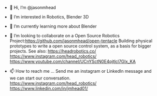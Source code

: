 - 👋 Hi, I’m @jasonmhead
- 👀 I’m interested in Robotics, Blender 3D 
- 🌱 I’m currently learning more about Blender
- 💞️ I’m looking to collaborate on a Open Source Robotics Project:https://github.com/jasonmhead/open-tentacle
Building physical prototypes to write a open source control system, as a basis for bigger projects.
See also: 
https://headrobotics.co/
https://www.instagram.com/head_robotics/
https://www.youtube.com/channel/UCnYSctN0E4pjtlcl7GIx_KA

- 📫 How to reach me ...
Send me an instagram or LinkedIn message and we can start our conversation.
https://www.instagram.com/head_robotics/
https://www.linkedin.com/in/jmhead01/
